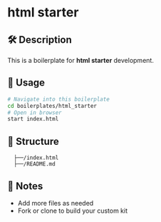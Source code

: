 # html starter

## 🛠 Description
This is a boilerplate for **html starter** development.

## 🚀 Usage
```bash
# Navigate into this boilerplate
cd boilerplates/html_starter
# Open in browser
start index.html
```

## 📂 Structure
```
  ├──/index.html
  ├──/README.md
```

## 🧠 Notes
- Add more files as needed
- Fork or clone to build your custom kit
